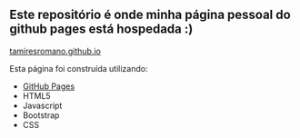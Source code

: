 ## Este repositório é onde minha página pessoal do github pages está hospedada :)

[tamiresromano.github.io](https://tamiresromano.github.io)

Esta página foi construída utilizando:

- [GitHub Pages](https://pages.github.com/)
- HTML5
- Javascript
- Bootstrap
- CSS

